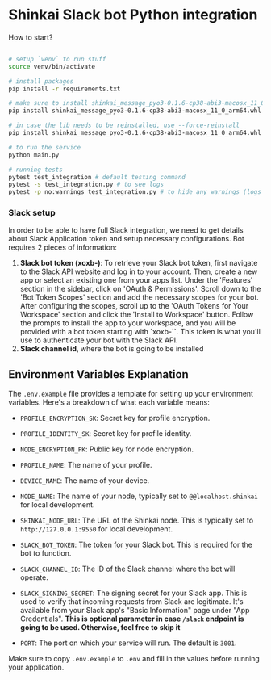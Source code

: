 # Shinkai Slack bot Python integration

How to start?

```bash

# setup `venv` to run stuff 
source venv/bin/activate

# install packages 
pip install -r requirements.txt

# make sure to install shinkai_message_pyo3-0.1.6-cp38-abi3-macosx_11_0_arm64.whl lib which is not available in pip yet
pip install shinkai_message_pyo3-0.1.6-cp38-abi3-macosx_11_0_arm64.whl 

# in case the lib needs to be reinstalled, use --force-reinstall
pip install shinkai_message_pyo3-0.1.6-cp38-abi3-macosx_11_0_arm64.whl --force-reinstall

# to run the service
python main.py

# running tests
pytest test_integration # default testing command
pytest -s test_integration.py # to see logs
pytest -p no:warnings test_integration.py # to hide any warnings (logs won't appear)
```

### Slack setup

In order to be able to have full Slack integration, we need to get details about Slack Application token and setup necessary configurations. Bot requires 2 pieces of information:

1. **Slack bot token (xoxb-)**: To retrieve your Slack bot token, first navigate to the Slack API website and log in to your account. Then, create a new app or select an existing one from your apps list. Under the 'Features' section in the sidebar, click on 'OAuth & Permissions'. Scroll down to the 'Bot Token Scopes' section and add the necessary scopes for your bot. After configuring the scopes, scroll up to the 'OAuth Tokens for Your Workspace' section and click the 'Install to Workspace' button. Follow the prompts to install the app to your workspace, and you will be provided with a bot token starting with `xoxb-``. This token is what you'll use to authenticate your bot with the Slack API.
2. **Slack channel id**, where the bot is going to be installed

## Environment Variables Explanation

The `.env.example` file provides a template for setting up your environment variables. Here's a breakdown of what each variable means:

* `PROFILE_ENCRYPTION_SK`: Secret key for profile encryption.
* `PROFILE_IDENTITY_SK`: Secret key for profile identity.
* `NODE_ENCRYPTION_PK`: Public key for node encryption.

* `PROFILE_NAME`: The name of your profile.
* `DEVICE_NAME`: The name of your device.
* `NODE_NAME`: The name of your node, typically set to `@@localhost.shinkai` for local development.

* `SHINKAI_NODE_URL`: The URL of the Shinkai node. This is typically set to `http://127.0.0.1:9550` for local development.

* `SLACK_BOT_TOKEN`: The token for your Slack bot. This is required for the bot to function.
* `SLACK_CHANNEL_ID`: The ID of the Slack channel where the bot will operate.
* `SLACK_SIGNING_SECRET`: The signing secret for your Slack app. This is used to verify that incoming requests from Slack are legitimate. It's available from your Slack app's "Basic Information" page under "App Credentials". **This is optional parameter in case `/slack` endpoint is going to be used. Otherwise, feel free to skip it**

* `PORT`: The port on which your service will run. The default is `3001`.

Make sure to copy `.env.example` to `.env` and fill in the values before running your application.
